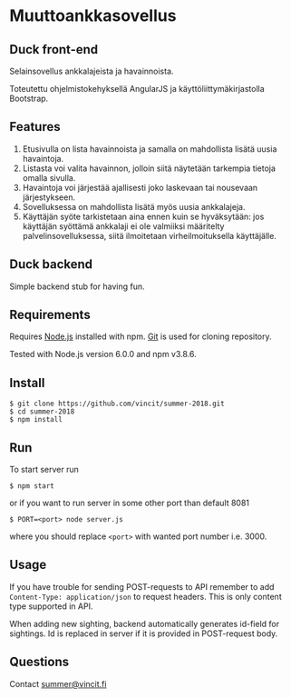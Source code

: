 # Muuttoankkasovellus

## Duck front-end

Selainsovellus ankkalajeista ja havainnoista.

Toteutettu ohjelmistokehyksellä AngularJS ja käyttöliittymäkirjastolla Bootstrap.

## Features

1. Etusivulla on lista havainnoista ja samalla on mahdollista lisätä uusia havaintoja.
2. Listasta voi valita havainnon, jolloin siitä näytetään tarkempia tietoja omalla sivulla.
3. Havaintoja voi järjestää ajallisesti joko laskevaan tai nousevaan järjestykseen.
4. Sovelluksessa on mahdollista lisätä myös uusia ankkalajeja.
5. Käyttäjän syöte tarkistetaan aina ennen kuin se hyväksytään: jos käyttäjän syöttämä ankkalaji ei ole valmiiksi määritelty palvelinsovelluksessa, siitä ilmoitetaan virheilmoituksella käyttäjälle. 

## Duck backend

Simple backend stub for having fun.

## Requirements

Requires [Node.js](https://nodejs.org/) installed with npm. [Git](https://git-scm.com/) is used for cloning repository.

Tested with Node.js version 6.0.0 and npm v3.8.6.

## Install

```
$ git clone https://github.com/vincit/summer-2018.git
$ cd summer-2018
$ npm install
```

## Run

To start server run

```
$ npm start
```

or if you want to run server in some other port than default 8081

```
$ PORT=<port> node server.js
```

where you should replace `<port>` with wanted port number i.e. 3000.

## Usage

If you have trouble for sending POST-requests to API remember to add `Content-Type: application/json`
to request headers. This is only content type supported in API.

When adding new sighting, backend automatically generates id-field for sightings. Id is replaced
in server if it is provided in POST-request body.

## Questions

Contact summer@vincit.fi
